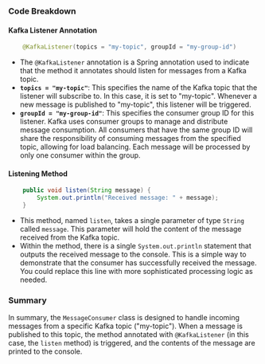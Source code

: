 ### Code Breakdown

#### Kafka Listener Annotation
```java
    @KafkaListener(topics = "my-topic", groupId = "my-group-id")
```
- The `@KafkaListener` annotation is a Spring annotation used to indicate that the method it annotates should listen for messages from a Kafka topic.
- **`topics = "my-topic"`**: This specifies the name of the Kafka topic that the listener will subscribe to. In this case, it is set to "my-topic". Whenever a new message is published to "my-topic", this listener will be triggered.
- **`groupId = "my-group-id"`**: This specifies the consumer group ID for this listener. Kafka uses consumer groups to manage and distribute message consumption. All consumers that have the same group ID will share the responsibility of consuming messages from the specified topic, allowing for load balancing. 
Each message will be processed by only one consumer within the group.

#### Listening Method
```java
    public void listen(String message) {
        System.out.println("Received message: " + message);
    }
```
- This method, named `listen`, takes a single parameter of type `String` called `message`. This parameter will hold the content of the message received from the Kafka topic.
- Within the method, there is a single `System.out.println` statement that outputs the received message to the console. This is a simple way to demonstrate that the consumer has successfully received the message. You could replace this line with more sophisticated processing logic as needed.

### Summary
In summary, the `MessageConsumer` class is designed to handle incoming messages from a specific Kafka topic ("my-topic"). When a message is published to this topic, the method annotated with `@KafkaListener` (in this case, the `listen` method) is triggered, and the contents of the message are printed to the console.
